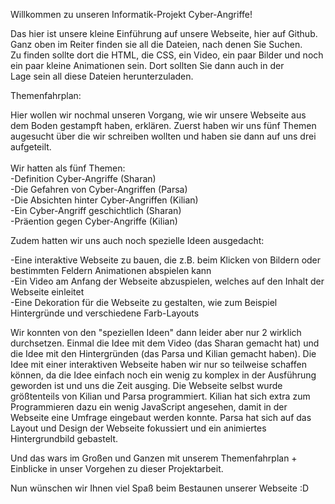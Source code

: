 Willkommen zu unseren Informatik-Projekt Cyber-Angriffe!

Das hier ist unsere kleine Einführung auf unsere Webseite, hier auf Github. Ganz oben im Reiter finden sie all die Dateien, nach denen Sie Suchen.<br>
Zu finden sollte dort die HTML, die CSS, ein Video, ein paar Bilder und noch ein paar kleine Animationen sein. Dort sollten Sie dann auch in der <br>
Lage sein all diese Dateien herunterzuladen.<br>

Themenfahrplan:

Hier wollen wir nochmal unseren Vorgang, wie wir unsere Webseite aus dem Boden gestampft haben, erklären. Zuerst haben wir uns fünf Themen
augesucht über die wir schreiben wollten und haben sie dann auf uns drei aufgeteilt.<br><br>
Wir hatten als fünf Themen:<br>
-Definition Cyber-Angriffe (Sharan)<br>
-Die Gefahren von Cyber-Angriffen (Parsa)<br>
-Die Absichten hinter Cyber-Angriffen (Kilian)<br>
-Ein Cyber-Angriff geschichtlich (Sharan)<br>
-Präention gegen Cyber-Angriffe (Kilian)<br>

Zudem hatten wir uns auch noch spezielle Ideen ausgedacht:

-Eine interaktive Webseite zu bauen, die z.B. beim Klicken von Bildern oder bestimmten Feldern Animationen abspielen kann<br>
-Ein Video am Anfang der Webseite abzuspielen, welches auf den Inhalt der Webseite einleitet<br>
-Eine Dekoration für die Webseite zu gestalten, wie zum Beispiel Hintergründe und verschiedene Farb-Layouts<br>

Wir konnten von den "speziellen Ideen" dann leider aber nur 2 wirklich durchsetzen. Einmal die Idee mit dem Video (das Sharan gemacht hat) und
die Idee mit den Hintergründen (das Parsa und Kilian gemacht haben). Die Idee mit einer interaktiven Webseite haben wir nur so teilweise
schaffen können, da die Idee einfach noch ein wenig zu komplex in der Ausführung geworden ist und uns die Zeit ausging.
Die Webseite selbst wurde größtenteils von Kilian und Parsa programmiert. Kilian hat sich extra zum Programmieren dazu ein wenig JavaScript
angesehen, damit in der Webseite eine Umfrage eingebaut werden konnte. Parsa hat sich auf das Layout und Design der Webseite fokussiert und ein
animiertes Hintergrundbild gebastelt.

Und das wars im Großen und Ganzen mit unserem Themenfahrplan + Einblicke in unser Vorgehen zu dieser Projektarbeit.


Nun wünschen wir Ihnen viel Spaß beim Bestaunen unserer Webseite :D
